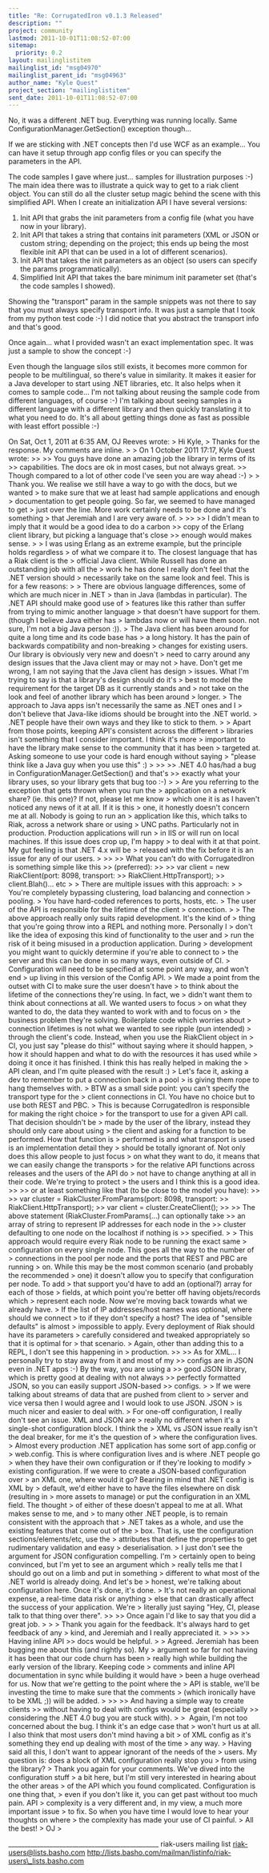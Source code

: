 ```yaml
---
title: "Re: CorrugatedIron v0.1.3 Released"
description: ""
project: community
lastmod: 2011-10-01T11:08:52-07:00
sitemap:
  priority: 0.2
layout: mailinglistitem
mailinglist_id: "msg04970"
mailinglist_parent_id: "msg04963"
author_name: "Kyle Quest"
project_section: "mailinglistitem"
sent_date: 2011-10-01T11:08:52-07:00
---
```



No, it was a different .NET bug. Everything was running locally. Same
ConfigurationManager.GetSection() exception though...

If we are sticking with .NET concepts then I'd use WCF as an
example... You can have it setup through app config files or you can
specify the parameters in the API.

The code samples I gave where just... samples for illustration
purposes :-) The main idea there was to illustrate a quick way to get
to a riak client object. You can still do all the cluster setup magic
behind the scene with this simplified API. When I create an
initialization API I have several versions:
1. Init API that grabs the init parameters from a config file (what
you have now in your library).
2. Init API that takes a string that contains init parameters (XML or
JSON or custom string; depending on the project; this ends up being
the most flexible init API that can be used in a lot of different
scenarios).
3. Init API that takes the init parameters as an object (so users can
specify the params programmatically).
4. Simplified Init API that takes the bare minimum init parameter set
(that's the code samples I showed).

Showing the "transport" param in the sample snippets was not there to
say that you must always specify transport info. It was just a sample
that I took from my python test code :-) I did notice that you
abstract the transport info and that's good.

Once again... what I provided wasn't an exact implementation spec. It
was just a sample to show the concept :-)

Even though the language silos still exists, it becomes more common
for people to be multilingual, so there's value in similarity. It
makes it easier for a Java developer to start using .NET libraries,
etc. It also helps when it comes to sample code... I'm not talking
about reusing the sample code from different languages, of course :-)
I'm talking about seeing samples in a different language with a
different library and then quickly translating it to what you need to
do. It's all about getting things done as fast as possible with least
effort possible :-)


On Sat, Oct 1, 2011 at 6:35 AM, OJ Reeves  wrote:
&gt; Hi Kyle,
&gt; Thanks for the response. My comments are inline.
&gt;
&gt; On 1 October 2011 17:17, Kyle Quest  wrote:
&gt;&gt;
&gt;&gt; You guys have done an amazing job the library in terms of its
&gt;&gt; capabilities. The docs are ok in most cases, but not always great.
&gt;&gt; Though compared to a lot of other code I've seen you are way ahead :-)
&gt;
&gt; Thank you. We realise we still have a way to go with the docs, but we wanted
&gt; to make sure that we at least had sample applications and enough
&gt; documentation to get people going. So far, we seemed to have managed to get
&gt; just over the line. More work certainly needs to be done and it's something
&gt; that Jeremiah and I are very aware of.
&gt;
&gt;&gt;
&gt;&gt; I didn't mean to imply that it would be a good idea to do a carbon
&gt;&gt; copy of the Erlang client library, but picking a language that's close
&gt;&gt; enough would makes sense.
&gt;
&gt; I was using Erlang as an extreme example, but the principle holds regardless
&gt; of what we compare it to. The closest language that has a Riak client is the
&gt; official Java client. While Russell has done an outstanding job with all the
&gt; work he has done I really don't feel that the .NET version should
&gt; necessarily take on the same look and feel. This is for a few reasons:
&gt;
&gt; There are obvious language differences, some of which are much nicer in .NET
&gt; than in Java (lambdas in particular). The .NET API should make good use of
&gt; features like this rather than suffer from trying to mimic another language
&gt; that doesn't have support for them. (though I believe Java either has
&gt; lambdas now or will have them soon. not sure, I'm not a big Java person :)).
&gt; The Java client has been around for quite a long time and its code base has
&gt; a long history. It has the pain of backwards compatibility and non-breaking
&gt; changes for existing users. Our library is obviously very new and doesn't
&gt; need to carry around any design issues that the Java client may or may not
&gt; have. Don't get me wrong, I am not saying that the Java client has design
&gt; issues. What I'm trying to say is that a library's design should do it's
&gt; best to model the requirement for the target DB as it currently stands and
&gt; not take on the look and feel of another library which has been around
&gt; longer.
&gt; The approach to Java apps isn't necessarily the same as .NET ones and I
&gt; don't believe that Java-like idioms should be brought into the .NET world.
&gt; .NET people have their own ways and they like to stick to them.
&gt;
&gt; Apart from those points, keeping API's consistent across the different
&gt; libraries isn't something that I consider important. I think it's more
&gt; important to have the library make sense to the community that it has been
&gt; targeted at. Asking someone to use your code is hard enough without saying
&gt; "please think like a Java guy when you use this" :)
&gt;
&gt;&gt;
&gt;&gt; .NET 4.0 has/had a bug in ConfigurationManager.GetSection() and that's
&gt;&gt; exactly what your library uses, so your library gets that bug too :-)
&gt;
&gt; Are you referring to the exception that gets thrown when you run the
&gt; application on a network share? (ie. this one)? If not, please let me know
&gt; which one it is as I haven't noticed any news of it at all. If it is this
&gt; one, it honestly doesn't concern me at all. Nobody is going to run an
&gt; application like this, which talks to Riak, across a network share or using
&gt; UNC paths. Particularly not in production. Production applications will run
&gt; in IIS or will run on local machines. If this issue does crop up, I'm happy
&gt; to deal with it at that point. My gut feeling is that .NET 4.x will be
&gt; released with the fix before it is an issue for any of our users.
&gt;
&gt;&gt;
&gt;&gt; What you can't do with CorrugatedIron is something simple like this
&gt;&gt; (preferred):
&gt;&gt;
&gt;&gt; var client = new RiakClient(port: 8098, transport:
&gt;&gt; RiakClient.HttpTransport);
&gt;&gt; client.Blah()... etc
&gt;
&gt; There are multiple issues with this approach:
&gt;
&gt; You're completely bypassing clustering, load balancing and connection
&gt; pooling.
&gt; You have hard-coded references to ports, hosts, etc.
&gt; The user of the API is responsible for the lifetime of the client
&gt; connection.
&gt;
&gt; The above approach really only suits rapid development. It's the kind of
&gt; thing that you're going throw into a REPL and nothing more. Personally I
&gt; don't like the idea of exposing this kind of functionality to the user and
&gt; run the risk of it being misused in a production application. During
&gt; development you might want to quickly determine if you're able to connect to
&gt; the server and this can be done in so many ways, even outside of CI.
&gt; Configuration will need to be specified at some point any way, and won't end
&gt; up living in this version of the Config API.
&gt; We made a point from the outset with CI to make sure the user doesn't have
&gt; to think about the lifetime of the connections they're using. In fact, we
&gt; didn't want them to think about connections at all. We wanted users to focus
&gt; on what they wanted to do, the data they wanted to work with and to focus on
&gt; the business problem they're solving. Boilerplate code which worries about
&gt; connection lifetimes is not what we wanted to see ripple (pun intended)
&gt; through the client's code. Instead, when you use the RiakClient object in
&gt; CI, you just say "please do this!" without saying where it should happen,
&gt; how it should happen and what to do with the resources it has used while
&gt; doing it once it has finished. I think this has really helped in making the
&gt; API clean, and I'm quite pleased with the result :)
&gt; Let's face it, asking a dev to remember to put a connection back in a pool
&gt; is giving them rope to hang themselves with.
&gt; BTW as a small side point: you can't specify the transport type for the
&gt; client connections in CI. You have no choice but to use both REST and PBC.
&gt; This is because CorrugatedIron is responsible for making the right choice
&gt; for the transport to use for a given API call. That decision shouldn't be
&gt; made by the user of the library, instead they should only care about using
&gt; the client and asking for a function to be performed. How that function is
&gt; performed is and what transport is used is an implementation detail they
&gt; should be totally ignorant of. Not only does this allow people to just focus
&gt; on what they want to do, it means that we can easily change the transports
&gt; for the relative API functions across releases and the users of the API do
&gt; not have to change anything at all in their code. We're trying to protect
&gt; the users and I think this is a good idea.
&gt;&gt;
&gt;&gt; or at least something like that (to be close to the model you have):
&gt;&gt;
&gt;&gt; var cluster = RiakCluster.FromParams(port: 8098, transport:
&gt;&gt; RiakClient.HttpTransport);
&gt;&gt; var client = cluster.CreateClient();
&gt;&gt;
&gt;&gt; The above statement (RiakCluster.FromParams(...) can optionally take
&gt;&gt; an array of string to represent IP addresses for each node in the
&gt;&gt; cluster defaulting to one node on the localhost if nothing is
&gt;&gt; specified.
&gt;
&gt; This approach would require every Riak node to be running the exact same
&gt; configuration on every single node. This goes all the way to the number of
&gt; connections in the pool per node and the ports that REST and PBC are running
&gt; on. While this may be the most common scenario (and probably the recommended
&gt; one) it doesn't allow you to specify that configuration per node. To add
&gt; that support you'd have to add an (optional?) array for each of those
&gt; fields, at which point you're better off having objets/records which
&gt; represent each node. Now we're moving back towards what we already have.
&gt; If the list of IP addresses/host names was optional, where should we connect
&gt; to if they don't specify a host? The idea of "sensible defaults" is almost
&gt; impossible to apply. Every deployment of Riak should have its parameters
&gt; carefully considered and tweaked appropriately so that it is optimal for
&gt; that scenario.
&gt; Again, other than adding this to a REPL, I don't see this happening in
&gt; production.
&gt;&gt;
&gt;&gt; As for XML... I personally try to stay away from it and most of my
&gt;&gt; configs are in JSON even in .NET apps :-) By the way, you are using a
&gt;&gt; good JSON library, which is pretty good at dealing with not always
&gt;&gt; perfectly formatted JSON, so you can easily support JSON-based
&gt;&gt; configs.
&gt;
&gt; If we were talking about streams of data that are pushed from client to
&gt; server and vice versa then I would agree and I would look to use JSON. JSON
&gt; is much nicer and easier to deal with.
&gt; For one-off configuration, I really don't see an issue. XML and JSON are
&gt; really no different when it's a single-shot configuration block. I think the
&gt; XML vs JSON issue really isn't the deal breaker, for me it's the question of
&gt; where the configuration lives.
&gt; Almost every production .NET application has some sort of app.config or
&gt; web.config. This is where configuration lives and is where .NET people go
&gt; when they have their own configuration or if they're looking to modify
&gt; existing configuration. If we were to create a JSON-based configuration over
&gt; an XML one, where would it go? Bearing in mind that .NET config is XML by
&gt; default, we'd either have to have the files elsewhere on disk (resulting in
&gt; more assets to manage) or put the configuration in an XML field. The thought
&gt; of either of these doesn't appeal to me at all. What makes sense to me, and
&gt; to many other .NET people, is to remain consistent with the approach that
&gt; .NET takes as a whole, and use the existing features that come out of the
&gt; box. That is, use the configuration sections/elements/etc, use the
&gt; attributes that define the properties to get rudimentary validation and easy
&gt; deserialisation.
&gt; I just don't see the argument for JSON configuration compelling. I'm
&gt; certainly open to being convinced, but I'm yet to see an argument which
&gt; really tells me that I should go out on a limb and put in something
&gt; different to what most of the .NET world is already doing. And let's be
&gt; honest, we're talking about configuration here. Once it's done, it's done.
&gt; It's not really an operational expense, a real-time data risk or anything
&gt; else that can drastically affect the success of your application. We're
&gt; literally just saying "Hey, CI, please talk to that thing over there".
&gt;&gt;
&gt;&gt; Once again I'd like to say that you did a great job.
&gt;
&gt;
&gt; Thank you again for the feedback. It's always hard to get feedback of any
&gt; kind, and Jeremiah and I really appreciated it.
&gt;
&gt;&gt;
&gt;&gt; Having inline API
&gt;&gt; docs would be helpful.
&gt;
&gt; Agreed. Jeremiah has been bugging me about this (and rightly so). My
&gt; argument so far for not having it has been that our code churn has been
&gt; really high while building the early version of the library. Keeping code
&gt; comments and inline API documentation in sync while building it would have
&gt; been a huge overhead for us. Now that we're getting to the point where the
&gt; API is stable, we'll be investing the time to make sure that the comments
&gt; (which ironically have to be XML ;)) will be added.
&gt;
&gt;&gt;
&gt;&gt; And having a simple way to create clients
&gt;&gt; without having to deal with configs would be great (especially
&gt;&gt; considering the .NET 4.0 bug you are stuck with).
&gt;
&gt;  Again, I'm not too concerned about the bug. I think it's an edge case that
&gt; won't hurt us at all. I also think that most users don't mind having a bit
&gt; of XML config as it's something they end up dealing with most of the time
&gt; any way.
&gt; Having said all this, I don't want to appear ignorant of the needs of the
&gt; users. My question is: does a block of XML configuration really stop you
&gt; from using the library?
&gt; Thank you again for your comments. We've dived into the configuration stuff
&gt; a bit here, but I'm still very interested in hearing about the other areas
&gt; of the API which you found complicated. Configuration is one thing that,
&gt; even if you don't like it, you can get past without too much pain. API
&gt; complexity is a very different and, in my view, a much more important issue
&gt; to fix. So when you have time I would love to hear your thoughts on where
&gt; the complexity has made your use of CI painful.
&gt; All the best!
&gt; OJ
&gt;

\_\_\_\_\_\_\_\_\_\_\_\_\_\_\_\_\_\_\_\_\_\_\_\_\_\_\_\_\_\_\_\_\_\_\_\_\_\_\_\_\_\_\_\_\_\_\_
riak-users mailing list
riak-users@lists.basho.com
http://lists.basho.com/mailman/listinfo/riak-users\_lists.basho.com


